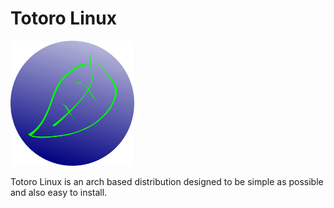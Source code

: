
# Totoro Linux
<img src="https://raw.githubusercontent.com/nowcat123/toroto-linux/master/toroto.png" height=200>

Totoro Linux is an arch based distribution designed to be simple as possible and also easy to install.
